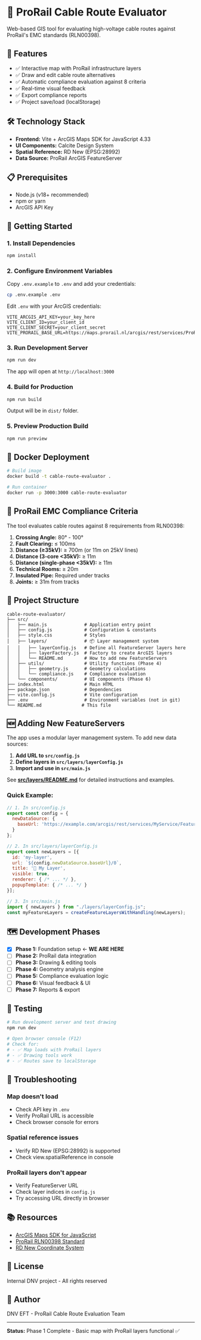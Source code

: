 # 🚂 ProRail Cable Route Evaluator

Web-based GIS tool for evaluating high-voltage cable routes against ProRail's EMC standards (RLN00398).

## 🎯 Features

- ✅ Interactive map with ProRail infrastructure layers
- ✅ Draw and edit cable route alternatives  
- ✅ Automatic compliance evaluation against 8 criteria
- ✅ Real-time visual feedback
- ✅ Export compliance reports
- ✅ Project save/load (localStorage)

## 🛠️ Technology Stack

- **Frontend:** Vite + ArcGIS Maps SDK for JavaScript 4.33
- **UI Components:** Calcite Design System
- **Spatial Reference:** RD New (EPSG:28992)
- **Data Source:** ProRail ArcGIS FeatureServer

## 📋 Prerequisites

- Node.js (v18+ recommended)
- npm or yarn
- ArcGIS API Key

## 🚀 Getting Started

### 1. Install Dependencies

```bash
npm install
```

### 2. Configure Environment Variables

Copy `.env.example` to `.env` and add your credentials:

```bash
cp .env.example .env
```

Edit `.env` with your ArcGIS credentials:

```
VITE_ARCGIS_API_KEY=your_key_here
VITE_CLIENT_ID=your_client_id
VITE_CLIENT_SECRET=your_client_secret
VITE_PRORAIL_BASE_URL=https://maps.prorail.nl/arcgis/rest/services/ProRail_basiskaart/FeatureServer
```

### 3. Run Development Server

```bash
npm run dev
```

The app will open at `http://localhost:3000`

### 4. Build for Production

```bash
npm run build
```

Output will be in `dist/` folder.

### 5. Preview Production Build

```bash
npm run preview
```

## 🐳 Docker Deployment

```bash
# Build image
docker build -t cable-route-evaluator .

# Run container
docker run -p 3000:3000 cable-route-evaluator
```

## 📐 ProRail EMC Compliance Criteria

The tool evaluates cable routes against 8 requirements from RLN00398:

1. **Crossing Angle:** 80° - 100°
2. **Fault Clearing:** ≤ 100ms
3. **Distance (≥35kV):** ≥ 700m (or 11m on 25kV lines)
4. **Distance (3-core <35kV):** ≥ 11m
5. **Distance (single-phase <35kV):** ≥ 11m
6. **Technical Rooms:** ≥ 20m
7. **Insulated Pipe:** Required under tracks
8. **Joints:** ≥ 31m from tracks

## 📁 Project Structure

```
cable-route-evaluator/
├── src/
│   ├── main.js              # Application entry point
│   ├── config.js            # Configuration & constants
│   ├── style.css            # Styles
│   ├── layers/              # 📦 Layer management system
│   │   ├── layerConfig.js   # Define all FeatureServer layers here
│   │   ├── layerFactory.js  # Factory to create ArcGIS layers
│   │   └── README.md        # How to add new FeatureServers
│   ├── utils/               # Utility functions (Phase 4)
│   │   ├── geometry.js      # Geometry calculations
│   │   └── compliance.js    # Compliance evaluation
│   └── components/          # UI components (Phase 6)
├── index.html               # Main HTML
├── package.json             # Dependencies
├── vite.config.js           # Vite configuration
├── .env                     # Environment variables (not in git)
└── README.md               # This file
```

## 🆕 Adding New FeatureServers

The app uses a modular layer management system. To add new data sources:

1. **Add URL to `src/config.js`**
2. **Define layers in `src/layers/layerConfig.js`**
3. **Import and use in `src/main.js`**

See **[src/layers/README.md](src/layers/README.md)** for detailed instructions and examples.

### Quick Example:

```javascript
// 1. In src/config.js
export const config = {
  newDataSource: {
    baseUrl: 'https://example.com/arcgis/rest/services/MyService/FeatureServer'
  }
};

// 2. In src/layers/layerConfig.js
export const newLayers = [{
  id: 'my-layer',
  url: `${config.newDataSource.baseUrl}/0`,
  title: '🎯 My Layer',
  visible: true,
  renderer: { /* ... */ },
  popupTemplate: { /* ... */ }
}];

// 3. In src/main.js
import { newLayers } from "./layers/layerConfig.js";
const myFeatureLayers = createFeatureLayersWithHandling(newLayers);
```

## 🗺️ Development Phases

- [x] **Phase 1:** Foundation setup ← **WE ARE HERE**
- [ ] **Phase 2:** ProRail data integration
- [ ] **Phase 3:** Drawing & editing tools
- [ ] **Phase 4:** Geometry analysis engine
- [ ] **Phase 5:** Compliance evaluation logic
- [ ] **Phase 6:** Visual feedback & UI
- [ ] **Phase 7:** Reports & export

## 🧪 Testing

```bash
# Run development server and test drawing
npm run dev

# Open browser console (F12)
# Check for:
# - ✅ Map loads with ProRail layers
# - ✅ Drawing tools work
# - ✅ Routes save to localStorage
```

## 🐛 Troubleshooting

### Map doesn't load
- Check API key in `.env`
- Verify ProRail URL is accessible
- Check browser console for errors

### Spatial reference issues
- Verify RD New (EPSG:28992) is supported
- Check view.spatialReference in console

### ProRail layers don't appear
- Verify FeatureServer URL
- Check layer indices in `config.js`
- Try accessing URL directly in browser

## 📚 Resources

- [ArcGIS Maps SDK for JavaScript](https://developers.arcgis.com/javascript/latest/)
- [ProRail RLN00398 Standard](https://www.prorail.nl)
- [RD New Coordinate System](https://epsg.io/28992)

## 📝 License

Internal DNV project - All rights reserved

## 👤 Author

DNV EFT - ProRail Cable Route Evaluation Team

---

**Status:** Phase 1 Complete - Basic map with ProRail layers functional ✅
